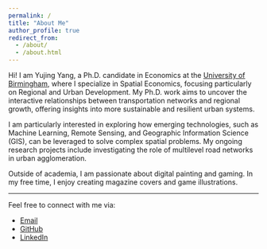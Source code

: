 ```yaml
---
permalink: /
title: "About Me"
author_profile: true
redirect_from: 
  - /about/
  - /about.html
---
```


Hi! I am Yujing Yang, a Ph.D. candidate in Economics at the [University of Birmingham](https://www.birmingham.ac.uk/), where I specialize in Spatial Economics, focusing particularly on Regional and Urban Development.  My Ph.D. work aims to uncover the interactive relationships between transportation networks and regional growth, offering insights into more sustainable and resilient urban systems.

I am particularly interested in exploring how emerging technologies, such as Machine Learning, Remote Sensing, and Geographic Information Science (GIS), can be leveraged to solve complex spatial problems. My ongoing research projects include investigating the role of multilevel road networks in urban agglomeration.

Outside of academia, I am passionate about digital painting and gaming. In my free time, I enjoy creating magazine covers and game illustrations. 

---

Feel free to connect with me via:

- [Email](mailto:YXY888@student.bham.ac.uk)
- [GitHub](https://github.com/YujingYang)
- [LinkedIn](https://www.linkedin.com/in/yujing-yang-0409yy)
